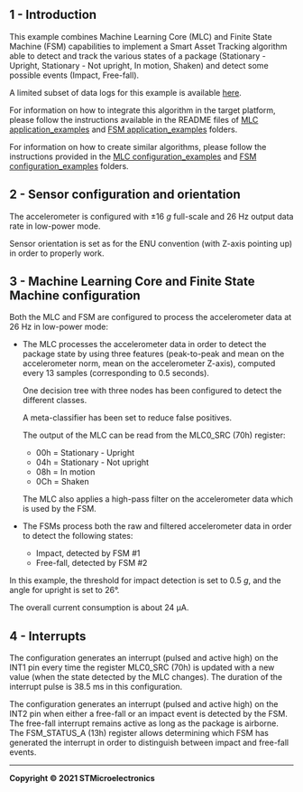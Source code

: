 ## 1 - Introduction

This example combines Machine Learning Core (MLC) and Finite State Machine (FSM) capabilities to implement a Smart Asset Tracking algorithm able to detect and track the various states of a package (Stationary - Upright, Stationary - Not upright, In motion, Shaken) and detect some possible events (Impact, Free-fall).

A limited subset of data logs for this example is available [here](./datalogs/).

For information on how to integrate this algorithm in the target platform, please follow the instructions available in the README files of [MLC application_examples]( https://github.com/STMicroelectronics/STMems_Machine_Learning_Core/tree/master/application_examples ) and [FSM application_examples]( https://github.com/STMicroelectronics/STMems_Finite_State_Machine/tree/master/application_examples ) folders. 

For information on how to create similar algorithms, please follow the instructions provided in the [MLC configuration_examples]( https://github.com/STMicroelectronics/STMems_Machine_Learning_Core/tree/master/configuration_examples ) and [FSM configuration_examples]( https://github.com/STMicroelectronics/STMems_Finite_State_Machine/tree/master/configuration_examples ) folders. 

## 2 - Sensor configuration and orientation

The accelerometer is configured with ±16 *g* full-scale and 26 Hz output data rate in low-power mode.

Sensor orientation is set as for the ENU convention (with Z-axis pointing up) in order to properly work.

## 3 - Machine Learning Core and Finite State Machine configuration

Both the MLC and FSM are configured to process the accelerometer data at 26 Hz in low-power mode:

* The MLC processes the accelerometer data in order to detect the package state by using three features (peak-to-peak and mean on the accelerometer norm, mean on the accelerometer Z-axis), computed every 13 samples (corresponding to 0.5 seconds). 

  One decision tree with three nodes has been configured to detect the different classes. 

  A meta-classifier has been set to reduce false positives.

  The output of the MLC can be read from the MLC0_SRC (70h) register:
  * 00h = Stationary - Upright
  * 04h = Stationary - Not upright
  * 08h = In motion
  * 0Ch = Shaken

  The MLC also applies a high-pass filter on the accelerometer data which is used by the FSM.

* The FSMs process both the raw and filtered accelerometer data in order to detect the following states:
  * Impact, detected by FSM #1
  * Free-fall, detected by FSM #2

In this example, the threshold for impact detection is set to 0.5 *g*, and the angle for upright is set to 26°.

The overall current consumption is about 24 µA.

## 4 - Interrupts

The configuration generates an interrupt (pulsed and active high) on the INT1 pin every time the register MLC0_SRC (70h) is updated with a new value (when the state detected by the MLC changes). The duration of the interrupt pulse is 38.5 ms in this configuration.

The configuration generates an interrupt (pulsed and active high) on the INT2 pin when either a free-fall or an impact event is detected by the FSM. The free-fall interrupt remains active as long as the package is airborne. The FSM_STATUS_A (13h) register allows determining which FSM has generated the interrupt in order to distinguish between impact and free-fall events.

------

**Copyright © 2021 STMicroelectronics**

